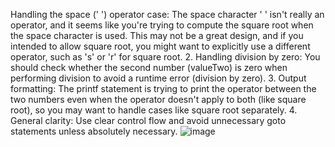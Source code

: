 Handling the space (' ') operator case:
The space character ' ' isn't really an operator, and it seems like you're trying to compute the square root when the space character is used. This may not be a great design, and if you intended to allow square root, you might want to explicitly use a different operator, such as 's' or 'r' for square root.
2. Handling division by zero:
You should check whether the second number (valueTwo) is zero when performing division to avoid a runtime error (division by zero).
3. Output formatting:
The printf statement is trying to print the operator between the two numbers even when the operator doesn't apply to both (like square root), so you may want to handle cases like square root separately.
4. General clarity:
Use clear control flow and avoid unnecessary goto statements unless absolutely necessary.
![image](https://github.com/user-attachments/assets/cbf00bf9-8fd0-4f57-9ff3-102fe0abe56f)
